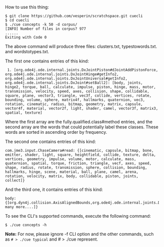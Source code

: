
How to use this thing:

```
$ git clone https://github.com/vesperin/scratchspace.git cuecli
$ cd cuecli
$ ./cue concepts -k 50 -d corpus/
[INFO] Number of files in corpus? 977
......
Exiting with Code 0
```

The above command will produce three files: clusters.txt, typestowords.txt. and wordstotypes.txt. 

The first one contains entries of this kind:


```
 1. [org.ode4j.ode.internal.joints.DxJointPiston#dJointAddPistonForce, org.ode4j.ode.internal.joints.DxJointHinge#getInfo2, org.ode4j.ode.internal.joints.DxJointUniversal#getInfo2, org.ode4j.ode.internal.joints.DxJoint#setBall2]: [body, joints, hinge2, torque, ball, calculate, impulse, piston, hinge, mass, motor, transmission, velocity, speed, axes, collision, shape, collidable, square, plane, vector3, triangle, vec3f, collide, vertices, rotate, bounding, volume, sphere, matrix4f, hallmarks, quaternion, vec3, rotation, cinematic, radius, bitmap, geometry, matrix, capsule, vector4f, material, vector2f, light, shader, camel, vector3f, matrix3, spatial, texture]
```

Where the first array are the fully.qualified.class#method entries, and the second array are the words that could potentially label these classes. These words are sorted in ascending order by frequency.


The second one contains entries of this kind:


```
com.jme3.input.ChaseCamera#read: {[cinematic, capsule, bitmap, bone, emitter, shader, light, square, heightfield, collide, texture, delta, vertices, geometry, impulse, volume, motor, calculate, mass, quaternion, spatial, torque, friction, triangle, vecf, axes, speed, shape, radius, rotate, transmission, sphere, collision, bounding, hallmarks, hinge, scene, material, ball, plane, camel, arena, rotation, velocity, matrix, body, collidable, piston, joints, collect]}
```

And the third one, it contains entries of this kind:

```
body:{[org.dyn4j.collision.AxisAlignedBounds,org.ode4j.ode.internal.joints.DxJointBall,org.ode4j.ode.internal.joints.DxJointDBall,org.ode4j.ode.internal.joints.OdeJointsFactoryImpl,...and many more....]}
```

To see the CLI's supported commands, execute the following command:

```
$ ./cue concepts -h
```

**Note:** For now, please ignore -f CLI option and the other commands, such as `# > ./cue typical` and # > ./cue represent.

